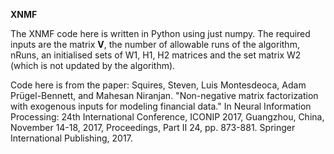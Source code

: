 **XNMF**

The XNMF code here is written in Python using just numpy. 
The required inputs are the matrix **V**, the number of allowable runs of the algorithm, nRuns, an initialised sets of W1, H1, H2 matrices and the set matrix W2 (which is not updated by the algorithm).

Code here is from the paper:
Squires, Steven, Luis Montesdeoca, Adam Prügel-Bennett, and Mahesan Niranjan. "Non-negative matrix factorization with exogenous inputs for modeling financial data." In Neural Information Processing: 24th International Conference, ICONIP 2017, Guangzhou, China, November 14-18, 2017, Proceedings, Part II 24, pp. 873-881. Springer International Publishing, 2017.
